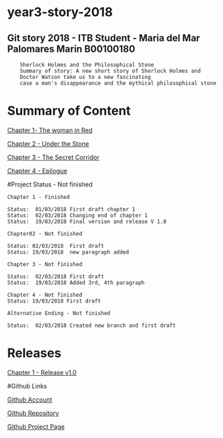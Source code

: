 # year3-story-2018

## Git story 2018 - ITB Student - Maria del Mar Palomares Marin B00100180 
		Sherlock Holmes and the Philosophical Stone
		Summary of story: A new short story of Sherlock Holmes and 
		Doctor Watson take us to a new fascinating 
		case a man's disappearance and the mythical philosophical stone		

# Summary of Content

[Chapter 1- The woman in Red](https://mariapalomares.github.io/year3-story-2018/chapter01.html)
	
[Chapter 2 - Under the Stone](https://mariapalomares.github.io/year3-story-2018/chapter02.html)
	
[Chapter 3 - The Secret Corridor](https://mariapalomares.github.io/year3-story-2018/chapter03.html)
	
[Chapter 4 - Epilogue](https://mariapalomares.github.io/year3-story-2018/chapter04.html)

#Project Status - Not finished

	Chapter 1 - Finished
	
	Status:  01/03/2018 First draft chapter 1
	Status:  02/03/2018 Changing end of chapter 1
	Status:  19/03/2018 Final version and release V 1.0
	
	Chapter02 - Not finished
	
	Status: 02/03/2018  First draft
	Status: 19/03/2018  new paragraph added
	
	Chapter 3 - Not finished
	
	Status:  02/03/2018 First draft 
	Status:  19/03/2018 Added 3rd, 4th paragraph 
	
	Chapter 4 - Not finished
	Status: 19/03/2018 First draft
	
	Alternative Ending - Not finished
	
	Status:  02/03/2018 Created new branch and first draft 
						
# Releases

[Chapter 1 - Release v1.0](https://github.com/mariapalomares/year3-story-2018/releases/tag/v1.0)
	
	
		
#Github Links

[Github Account](http://github.com/mariapalomares)

[Github Repository](https://github.com/mariapalomares/year3-story-2018.git)	

[Github Project Page](https://mariapalomares.github.io/year3-story-2018/)